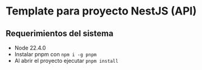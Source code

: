 # Template para proyecto NestJS (API)

## Requerimientos del sistema
- Node 22.4.0
- Instalar pnpm con `npm i -g pnpm`
- Al abrir el proyecto ejecutar `pnpm install`
